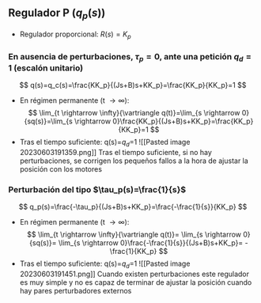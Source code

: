 ## Regulador P ($q_p(s)$)
- Regulador proporcional: $R(s)=K_p$ 
### En ausencia de perturbaciones, $\tau_p=0$, ante una petición $q_d=1$ (escalón unitario) 
$$
  q(s)=q_c(s)=\frac{KK_p}{(Js+B)s+KK_p}=\frac{KK_p}{KK_p}=1
  $$
- En régimen permanente (t $\rightarrow \infty$):$$
  \lim_{t \rightarrow \infty}{\vartriangle q(t)}=\lim_{s \rightarrow 0}{sq(s)}=\lim_{s \rightarrow 0}\frac{KK_p}{(Js+B)s+KK_p}=\frac{KK_p}{KK_p}=1
  $$
- Tras el tiempo suficiente: q(s)=$q_d$=1
![[Pasted image 20230603191359.png]] Tras el tiempo suficiente, si no hay perturbaciones, se corrigen los pequeños fallos a la hora de ajustar la posición con los motores

### Perturbación del tipo $\tau_p(s)=\frac{1}{s}$ 
$$
  q_p(s)=\frac{-\tau_p}{(Js+B)s+KK_p}=\frac{-\frac{1}{s}}{KK_p}
  $$

- En régimen permanente (t $\rightarrow \infty$):$$
  \lim_{t \rightarrow \infty}{\vartriangle q(t)}=
  \lim_{s \rightarrow 0}{sq(s)}=
  \lim_{s \rightarrow 0}\frac{-\frac{1}{s}}{(Js+B)s+KK_p}=
  -\frac{1}{KK_p}
  $$
- Tras el tiempo suficiente: q(s)=$q_d$=1
![[Pasted image 20230603191451.png]]
Cuando existen perturbaciones este regulador es muy simple y no es capaz de terminar de ajustar la posición cuando hay pares perturbadores externos